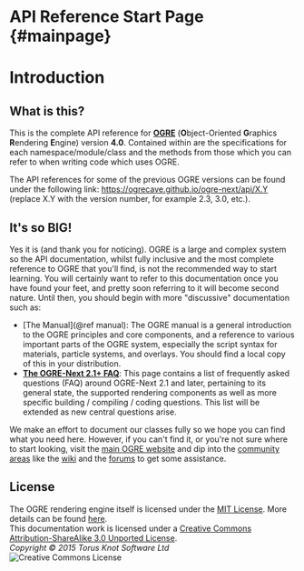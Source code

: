 # API Reference Start Page {#mainpage}

# Introduction

## What is this?
This is the complete API reference for <a href="www.ogre3d.org"><b>OGRE</b></a> (<b>O</b>bject-Oriented <b>G</b>raphics <b>R</b>endering <b>E</b>ngine) version **4.0**. Contained within are the 
specifications for each namespace/module/class and the methods from those which you can refer to when writing code which uses OGRE. 

The API references for some of the previous OGRE versions can be found under the following link: <a href="https://ogrecave.github.io/ogre-next/api/X.Y">https://ogrecave.github.io/ogre-next/api/X.Y</a> (replace X.Y with the version number, for example 2.3, 3.0, etc.).

## It's so BIG!

Yes it is (and thank you for noticing). OGRE is a large and complex 
system so the API documentation, whilst fully inclusive and the most 
complete reference to OGRE that you'll find, is not the recommended way to 
start learning. You will certainly want
to refer to this documentation once you have found your feet, and pretty soon
referring to it will become second nature. Until then, you should begin with 
more "discussive" documentation such as:

* [The Manual](@ref manual): The OGRE manual is a
general introduction to the OGRE principles and core components, and a 
reference to various important parts of the OGRE system, especially the
script syntax for materials, particle systems, and overlays. You should 
find a local copy of this in your distribution.
* <a href="https://wiki.ogre3d.org/Ogre+2.1+FAQ"><b>The OGRE-Next 2.1+ FAQ</b></a>: This page contains a list of frequently asked questions (FAQ) around OGRE-Next 2.1 and later, pertaining to its general state, the supported rendering components as well as more specific building / compiling / coding questions. This list will be extended as new central questions arise.

We make an effort to document our classes fully so we hope you can find what
you need here. However, if you can't find it, or you're not sure where to 
start looking, visit the <a href="https://www.ogre3d.org">main OGRE website</a> and dip into the <a href="https://www.ogre3d.org/support">community areas</a>
like the <a href="https://wiki.ogre3d.org/">wiki</a> and the <a href="https://forums.ogre3d.org/">forums</a> to get some assistance. 

## License
  
The OGRE rendering engine itself is licensed under the <a href="https://opensource.org/licenses/MIT/">MIT License</a>. More details can be found <a href="https://www.ogre3d.org/licensing/">here</a>.<br>
This documentation work is licensed under a <a rel="license" href="https://creativecommons.org/licenses/by-sa/3.0/">Creative Commons Attribution-ShareAlike 3.0 Unported License</a>.<br>
*Copyright &copy; 2015 Torus Knot Software Ltd*<br>
<img alt="Creative Commons License" src="http://i.creativecommons.org/l/by-sa/3.0/88x31.png" />
